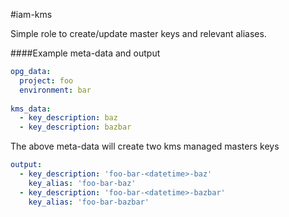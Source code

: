 #iam-kms

Simple role to create/update master keys and relevant aliases.

####Example meta-data and output
```yaml
opg_data:
  project: foo
  environment: bar
  
kms_data:
  - key_description: baz
  - key_description: bazbar
```

The above meta-data will create two kms managed masters keys

```yaml
output:
  - key_description: 'foo-bar-<datetime>-baz'
    key_alias: 'foo-bar-baz'
  - key_description: 'foo-bar-<datetime>-bazbar'
    key_alias: 'foo-bar-bazbar'   
```
